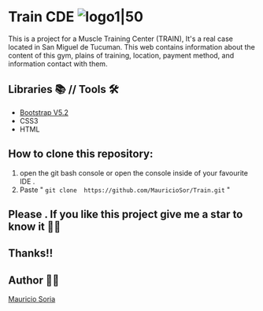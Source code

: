 # Train CDE  ![logo1|50](https://user-images.githubusercontent.com/106267352/222943788-08c509be-05f6-4d80-a3c8-375ea2571ab7.png)


This is a project for a Muscle Training Center  (TRAIN), It's a real case located in San Miguel de Tucuman. This web contains information about the content of this gym, plains of training, location, payment method, and information contact with them.

## Libraries 📚 // Tools 🛠️
- [Bootstrap V5.2](https://getbootstrap.com/)
- CSS3
- HTML
## How to clone this repository:
1. open the git bash console or open the console inside of your favourite IDE .
2. Paste " ``` git clone  https://github.com/MauricioSor/Train.git ``` "

## Please . If you like this project give me a star to know it 🌟🤩 
## Thanks!! 
## Author 🙋‍♂️ 
[Mauricio Soria](https://github.com/MauricioSor)
